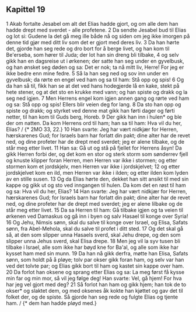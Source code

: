 ## Kapittel 19

1 Akab fortalte Jesabel om alt det Elias hadde gjort, og om alle dem han hadde drept med sverdet - alle profetene.
2 Da sendte Jesabel bud til Elias og lot si: Gudene la det gå meg ille både nå og siden om jeg ikke imorgen på denne tid gjør med ditt liv som det er gjort med deres liv.
3 Da han hørte det, gjorde han seg rede og dro bort for å berge livet, og han kom til Be'erseba, som hører til Juda; der lot han sin dreng bli tilbake,
4 og selv gikk han en dagsreise ut i ørkenen; der satte han seg under en gyvelbusk, og han ønsket seg døden og sa: Det er nok; ta nå mitt liv, Herre! For jeg er ikke bedre enn mine fedre.
5 Så la han seg ned og sov inn under en gyvelbusk; da rørte en engel ved ham og sa til ham: Stå opp og spis!
6 Og da han så til, fikk han se at det ved hans hodegjerde lå en kake, stekt på hete stener, og at det sto en krukke med vann; og han spiste og drakk og la seg ned igjen.
7 Men Herrens engel kom igjen annen gang og rørte ved ham og sa: Stå opp og spis! Ellers blir veien deg for lang.
8 Da sto han opp og spiste og drakk; og styrket ved denne mat gikk han førti dager og førti netter, til han kom til Guds berg, Horeb.
9 Der gikk han inn i hulen* og ble der om natten. Da kom Herrens ord til ham; han sa til ham: Hva vil du her, Elias? / {* 2MO 33, 22.}
10 Han svarte: Jeg har vært nidkjær for Herren, hærskarenes Gud; for Israels barn har forlatt din pakt; dine alter har de revet ned, og dine profeter har de drept med sverdet; jeg er alene tilbake, og de står meg etter livet.
11 Han sa: Gå ut og stå på fjellet for Herrens åsyn! Da gikk Herren forbi der, og det kom en stor og sterk storm som sønderrev fjell og knuste klipper foran Herren, men Herren var ikke i stormen; og etter stormen kom et jordskjelv, men Herren var ikke i jordskjelvet;
12 og etter jordskjelvet kom en ild, men Herren var ikke i ilden; og etter ilden kom lyden av en stille susen.
13 Og da Elias hørte den, dekket han sitt ansikt til med sin kappe og gikk ut og sto ved inngangen til hulen. Da kom det en røst til ham og sa: Hva vil du her, Elias?
14 Han svarte: Jeg har vært nidkjær for Herren, hærskarenes Gud; for Israels barn har forlatt din pakt; dine alter har de revet ned, og dine profeter har de drept med sverdet; jeg er alene lilbake og de står meg etter livet.
15 Da sa Herren til ham: Gå tilbake igjen og ta veien til ørkenen ved Damaskus og gå inn i byen og salv Hasael til konge over Syria!
16 Og Jehu, Nimsis sønn, skal du salve til konge over Israel, og Elisa, Safats sønn, fra Abel-Mehola, skal du salve til profet i ditt sted.
17 Og det skal gå så, at den som slipper unna Hasaels sverd, skal Jehu drepe, og den som slipper unna Jehus sverd, skal Elisa drepe.
18 Men jeg vil la syv tusen bli tilbake i Israel, alle som ikke har bøyd kne for Ba'al, og alle som ikke har kysset ham med sin munn.
19 Da han nå gikk derfra, møtte han Elisa, Safats sønn, som holdt på å pløye; tolv par okser gikk foran ham, og selv var han ved det tolvte par; og Elias gikk bort til ham og kastet sin kappe over ham.
20 Da forlot han oksene og sprang etter Elias og sa: La meg først få kysse min far og min mor, så vil jeg følge deg! Han svarte: Vel, gå hjem! For hva har jeg vel gjort med deg?
21 Så forlot han ham og gikk hjem; han tok de to okser* og slaktet dem, og med oksenes åk kokte han kjøttet og gav det til folket der, og de spiste. Så gjorde han seg rede og fulgte Elias og tjente ham. / {* dem han hadde pløyd med.}
